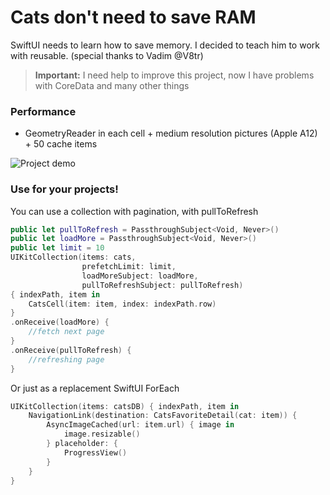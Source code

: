 # Сats don't need to save RAM
SwiftUI needs to learn how to save memory. I decided to teach him to work with reusable.
(special thanks to Vadim @V8tr)
> **Important:** I need help to improve this project, now I have problems with CoreData and many other things

### Performance
* GeometryReader in each cell + medium resolution pictures (Apple A12) + 50 cache items

![Project demo](screenrecording.gif)

### Use for your projects!
You can use a collection with pagination, with pullToRefresh
```swift
public let pullToRefresh = PassthroughSubject<Void, Never>()
public let loadMore = PassthroughSubject<Void, Never>()
public let limit = 10
UIKitCollection(items: cats,
                prefetchLimit: limit,
                loadMoreSubject: loadMore,
                pullToRefreshSubject: pullToRefresh)
{ indexPath, item in
    CatsCell(item: item, index: indexPath.row)
}
.onReceive(loadMore) {
    //fetch next page
}
.onReceive(pullToRefresh) {
    //refreshing page
}
```

Or just as a replacement SwiftUI ForEach
```swift
UIKitCollection(items: catsDB) { indexPath, item in
    NavigationLink(destination: CatsFavoriteDetail(cat: item)) {
        AsyncImageCached(url: item.url) { image in
            image.resizable()
        } placeholder: {
            ProgressView()
        }
    }
}
```
